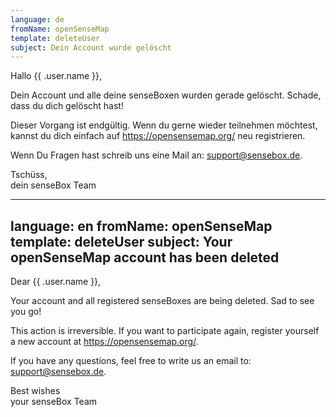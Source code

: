 ```yaml
---
language: de
fromName: openSenseMap
template: deleteUser
subject: Dein Account wurde gelöscht
---
```


<p>Hallo {{ .user.name }},</p>
<p>Dein Account und alle deine senseBoxen wurden gerade gelöscht. Schade, dass du dich gelöscht hast!<p>
<p>Dieser Vorgang ist endgültig. Wenn du gerne wieder teilnehmen möchtest, kannst du dich einfach auf <a href="https://opensensemap.org/" target="_blank">https://opensensemap.org/</a> neu registrieren.
<p>Wenn Du Fragen hast schreib uns eine Mail an: <a href="mailto:support@sensebox.de" target="_top">support@sensebox.de</a>.</p>
<p>Tschüss,<br />dein senseBox Team</p>

---
language: en
fromName: openSenseMap
template: deleteUser
subject: Your openSenseMap account has been deleted
---

<p>Dear {{ .user.name }},</p>
<p>Your account and all registered senseBoxes are being deleted. Sad to see you go!</p>
<p>This action is irreversible. If you want to participate again, register yourself a new account at <a href="https://opensensemap.org/" target="_blank">https://opensensemap.org/</a>.
<p>If you have any questions, feel free to write us an email to: <a href="mailto:support@sensebox.de" target="_top">support@sensebox.de</a>.</p>
<p>Best wishes<br />your senseBox Team</p>